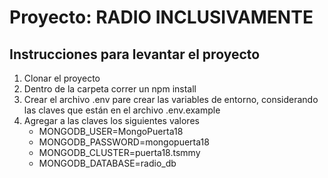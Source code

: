 # Proyecto: RADIO INCLUSIVAMENTE

## Instrucciones para levantar el proyecto

1. Clonar el proyecto
2. Dentro de la carpeta correr un npm install
3. Crear el archivo .env pare crear las variables de entorno, considerando las claves que están en el archivo .env.example
4. Agregar a las claves los siguientes valores
    - MONGODB_USER=MongoPuerta18
    - MONGODB_PASSWORD=mongopuerta18
    - MONGODB_CLUSTER=puerta18.tsmmy
    - MONGODB_DATABASE=radio_db
